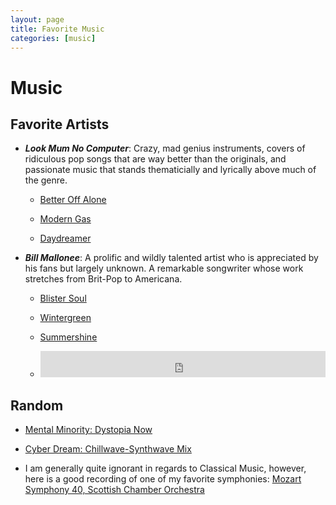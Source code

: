 ```yaml
---
layout: page
title: Favorite Music
categories: [music]
---
```


# Music

## Favorite Artists

- ***Look Mum No Computer***: Crazy, mad genius instruments, covers of
  ridiculous pop songs that are way better than the originals, and
passionate music that stands thematicially and lyrically above much of the
genre.

	- [Better Off Alone](https://youtu.be/IFH7IdYwjlI)

	- [Modern Gas](https://youtu.be/irfXSw55DUo)

	- [Daydreamer](https://youtu.be/1MlFDDqYYZI)

- ***Bill Mallonee***: A prolific and wildly talented artist who is  appreciated by his fans but largely unknown. A remarkable songwriter whose work stretches from Brit-Pop to Americana.

	- [Blister Soul](https://billmalloneemusic.bandcamp.com/track/blister-soul-5)

	- [Wintergreen](https://billmalloneemusic.bandcamp.com/track/wintergreen-2)

	- [Summershine](https://youtu.be/fX5p2E-WXgM)

	- <iframe style="border: 0; width: 100%; height: 42px;" src="https://bandcamp.com/EmbeddedPlayer/album=4153718154/size=small/bgcol=333333/linkcol=e99708/track=298674748/transparent=true/" seamless><a href="https://billmalloneemusic.bandcamp.com/album/friendly-fire-produced-by-john-keane-bill-mallonee">Friendly Fire (produced by John Keane &amp; Bill Mallonee) by Bill Mallonee</a></iframe>

## Random

- [Mental Minority: Dystopia Now](https://youtu.be/nYLiBEgLOYE)

- [Cyber Dream: Chillwave-Synthwave Mix](https://youtu.be/yhCuCqJbOVE)

- I am generally quite ignorant in regards to Classical Music, however,
  here is a good recording of one of my favorite symphonies: [Mozart
  Symphony 40, Scottish Chamber
  Orchestra](https://www.youtube.com/playlist?list=PLoM0wpWz7wVSSVzQd27C6Ac_DOsRirqnA)